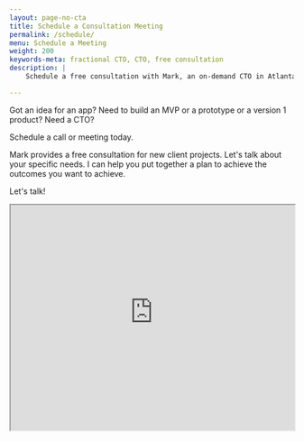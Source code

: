 ```yaml
---
layout: page-no-cta
title: Schedule a Consultation Meeting
permalink: /schedule/
menu: Schedule a Meeting
weight: 200
keywords-meta: fractional CTO, CTO, free consultation
description: |
    Schedule a free consultation with Mark, an on-demand CTO in Atlanta.

---
```

Got an idea for an app? Need to build an MVP or a prototype or a version 1 product? Need a CTO?

Schedule a call or meeting today.

Mark provides a free consultation for new client projects. Let's talk about your specific needs. I can help you put together a plan to achieve the outcomes you want to achieve.

Let's talk!

<!-- actuityscheduling inline widget begin -->
<iframe src="https://marklummus.acuityscheduling.com" width="100%" height="400" frameBorder="1">
</iframe>
<script src="https://d3gxy7nm8y4yjr.cloudfront.net/js/embed.js" type="text/javascript"></script>
<!-- actuityscheduling inline widget end -->
